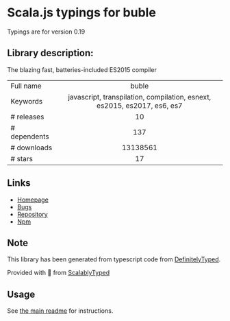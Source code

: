 
# Scala.js typings for buble

Typings are for version 0.19

## Library description:
The blazing fast, batteries-included ES2015 compiler

|                    |                 |
| ------------------ | :-------------: |
| Full name          | buble |
| Keywords           | javascript, transpilation, compilation, esnext, es2015, es2017, es6, es7 |
| # releases         | 10 |
| # dependents       | 137 |
| # downloads        | 13138561 |
| # stars            | 17 |

## Links
- [Homepage](https://github.com/bublejs/buble#README)
- [Bugs](https://github.com/bublejs/buble/issues)
- [Repository](https://github.com/bublejs/buble)
- [Npm](https://www.npmjs.com/package/buble)
    


## Note
This library has been generated from typescript code from [DefinitelyTyped](https://definitelytyped.org).

Provided with :purple_heart: from [ScalablyTyped](https://github.com/oyvindberg/ScalablyTyped)

## Usage
See [the main readme](../../readme.md) for instructions.


